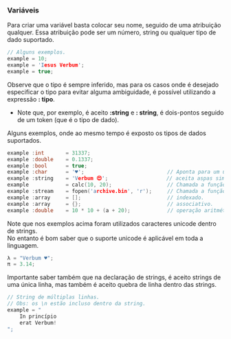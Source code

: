 ### Variáveis

Para criar uma variável basta colocar seu nome, seguido de uma atribuição qualquer. Essa atribuição pode ser um número, string ou qualquer tipo de dado suportado.

```c
// Alguns exemplos.
example = 10;
example = 'Iesus Verbum';
example = true;
```

Observe que o tipo é sempre inferido, mas para os casos onde é desejado especificar o tipo para evitar alguma ambiguidade, é possível utilizando a expressão <b>: tipo</b>.

- Note que, por exemplo, é aceito <b>:string</b> e <b>: string</b>, é dois-pontos seguido de um token (que é o tipo de dado).

Alguns exemplos, onde ao mesmo tempo é exposto os tipos de dados suportados.

```c
example :int       = 31337;
example :double    = 0.1337;
example :bool      = true;
example :char      = '♥';                           // Aponta para um único caractere.
example :string    = 'Verbum 😍';                   // aceita aspas simples e duplas.
example            = calc(10, 20);                  // Chamada a função, com retorno int (inferência).
example :stream    = fopen('archive.bin', 'r');     // Chamada a função, com retorno stream.
example :array     = [];                            // indexado.
example :array     = {};                            // associativo.
example :double    = 10 * 10 + (a + 20);            // operação aritmética, retorna valor numérico (int, double).
```

Note que nos exemplos acima foram utilizados caracteres unicode dentro de strings.<br>
No entanto é bom saber que o suporte unicode é aplicável em toda a linguagem.

```c
λ = "Verbum ♥";
π = 3.14;
```

Importante saber também que na declaração de strings, é aceito strings de uma única linha, mas também é aceito quebra de linha dentro das strings.

```c
// String de múltiplas linhas.
// Obs: os \n estão incluso dentro da string.
example = "
    In princípio
    erat Verbum!
";
```

